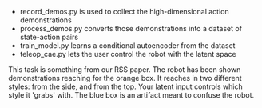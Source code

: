 * record_demos.py is used to collect the high-dimensional action demonstrations
* process_demos.py converts those demonstrations into a dataset of state-action pairs
* train_model.py learns a conditional autoencoder from the dataset
* teleop_cae.py lets the user control the robot with the latent space

This task is something from our RSS paper.
The robot has been shown demonstrations reaching for the orange box.
It reaches in two different styles: from the side, and from the top.
Your latent input controls which style it 'grabs' with.
The blue box is an artifact meant to confuse the robot.
